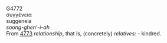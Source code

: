 <body>
  <p>G4772<br>  συγγένεια  <br> suggeneia  <br><i>soong-ghen‘-i-ah </i><br>From <a href="g4773.htm">4773</a>  <i>relationship</i>, that is, (concretely) <i>relatives:</i> - kindred.<br></p>
 </body>